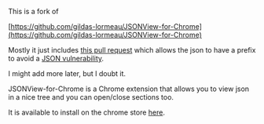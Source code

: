 This is a fork of

[https://github.com/gildas-lormeau/JSONView-for-Chrome](https://github.com/gildas-lormeau/JSONView-for-Chrome)

Mostly it just includes [this pull request](https://github.com/gildas-lormeau/JSONView-for-Chrome/pull/22) which allows the json to have a prefix to avoid a [JSON vulnerability](http://haacked.com/archive/2008/11/20/anatomy-of-a-subtle-json-vulnerability.aspx).

I might add more later, but I doubt it.

JSONView-for-Chrome is a Chrome extension that allows you to view json in a nice tree and you can open/close sections too.

It is available to install on the chrome store [here](https://chrome.google.com/webstore/detail/nckmconehaglkoocmmldmilnnpdagigh).
